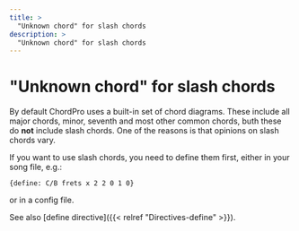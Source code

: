 ```yaml
---
title: >
  "Unknown chord" for slash chords
description: >
  "Unknown chord" for slash chords
---
```


# "Unknown chord" for slash chords

By default ChordPro uses a built-in set of chord diagrams. These
include all major chords, minor, seventh and most other common chords,
buth these do **not** include slash chords. One of the reasons is that
opinions on slash chords vary.

If you want to use slash chords, you need to define them first, either
in your song file, e.g.:

````
{define: C/B frets x 2 2 0 1 0}
````

or in a config file.

See also [define directive]({{< relref "Directives-define" >}}).

